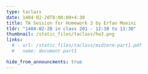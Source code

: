 ```yaml
---
type: taclass
date: 1404-02-28T8:00:00+4:30
title: TA Session for Homework 3 by Erfan Moeini
tldr: "1404-02-28 in class 201 - 12:30 to 13:30"
thumbnail: /static_files/taclass/hw3.png
links:
  # - url: /static_files/taclass/midterm-part1.pdf
  #   name: document part1

hide_from_announcments: true
---
```

